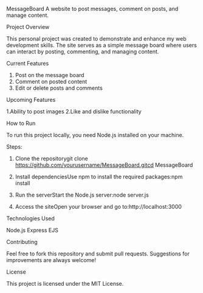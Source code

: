 MessageBoard
A website to post messages, comment on posts, and manage content.

Project Overview

This personal project was created to demonstrate and enhance my web development skills. The site serves as a simple message board where users can interact by posting, commenting, and managing content.

Current Features

1. Post on the message board
2. Comment on posted content
3. Edit or delete posts and comments

Upcoming Features

1.Ability to post images
2.Like and dislike functionality

How to Run

To run this project locally, you need Node.js installed on your machine.

Steps:

1. Clone the repositorygit clone https://github.com/yourusername/MessageBoard.gitcd MessageBoard

2. Install dependenciesUse npm to install the required packages:npm install

3. Run the serverStart the Node.js server:node server.js

4. Access the siteOpen your browser and go to:http://localhost:3000

Technologies Used

Node.js
Express
EJS

Contributing

Feel free to fork this repository and submit pull requests. Suggestions for improvements are always welcome!

License

This project is licensed under the MIT License.
